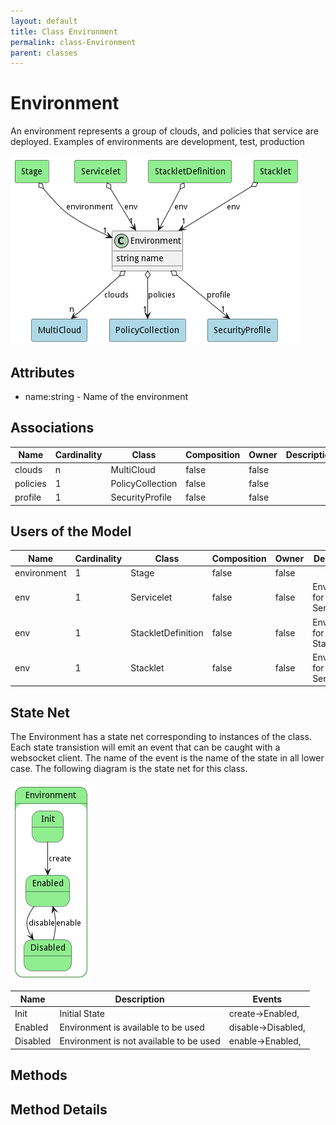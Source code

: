 ```yaml
---
layout: default
title: Class Environment
permalink: class-Environment
parent: classes
---
```


# Environment

An environment represents a group of clouds, and policies that service are deployed. Examples of environments are development, test, production

![Logical Diagram](./logical.png)

## Attributes

* name:string - Name of the environment


## Associations

| Name | Cardinality | Class | Composition | Owner | Description |
| --- | --- | --- | --- | --- | --- |
| clouds | n | MultiCloud | false | false |  |
| policies | 1 | PolicyCollection | false | false |  |
| profile | 1 | SecurityProfile | false | false |  |



## Users of the Model

| Name | Cardinality | Class | Composition | Owner | Description |
| --- | --- | --- | --- | --- | --- |
| environment | 1 | Stage | false | false |  |
| env | 1 | Servicelet | false | false | Environment for the Servicelet |
| env | 1 | StackletDefinition | false | false | Environment for the Stacklet |
| env | 1 | Stacklet | false | false | Environment for the Servicelet |



## State Net
The Environment has a state net corresponding to instances of the class. Each state transistion will emit an 
event that can be caught with a websocket client. The name of the event is the name of the state in all lower case.
The following diagram is the state net for this class.

![State Net Diagram](./statenet.png)

| Name | Description | Events |
| --- | --- | --- |
| Init | Initial State | create-&gt;Enabled,  |
| Enabled | Environment is available to be used | disable-&gt;Disabled,  |
| Disabled | Environment is not available to be used | enable-&gt;Enabled,  |



## Methods


<h2>Method Details</h2>
    

